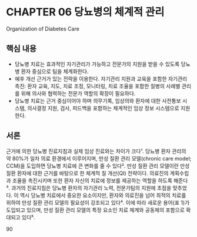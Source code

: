 # CHAPTER 06 당뇨병의 체계적 관리
Organization of Diabetes Care

## 핵심 내용

- 당뇨병 치료는 효과적인 자기관리가 가능하고 전문가의 지원을 받을 수 있도록 당뇨병 환자 중심으로 팀을 체계화한다.
- 예후 개선 근거가 있는 전략을 이용한다. 자기관리 지원과 교육을 포함한 자기관리 촉진: 환자 교육, 지도, 치료 조정, 모니터링, 치료 조율을 포함한 질병의 사례별 관리를 위해 의사와 협력하는 전문가 역할의 확장이 필요하다.
- 당뇨병 치료는 근거 중심이어야 하며 의무기록, 임상의와 환자에 대한 사전통보 시스템, 의사결정 지원, 검사, 피드백을 포함하는 체계적인 임상 정보 시스템으로 지원한다.

## 서론

근거에 의한 당뇨병 진료지침과 실제 임상 진료와는 차이가 크다¹. 당뇨병 환자 관리의 약 80%가 일차 의료 환경에서 이루어지며, 만성 질환 관리 모델(chronic care model; CCM)을 도입하면 당뇨병 치료에 큰 변화를 줄 수 있다². 만성 질환 관리 모델이란 만성 질환 환자에 대한 근거를 바탕으로 한 체계적 질 개선(QI) 전략이다. 의료진의 계획수립과 조율을 촉진시키며 또한 환자 자신의 치료에 정보를 제공하는 역할을 하도록 해준다³. 과거의 진료지침은 당뇨병 환자의 자기관리 노력, 전문가팀의 지원에 초점을 맞추었다. 이 역시 당뇨병 치료에서 중요한 요소이지만, 환자와 의료진을 넘어 최적의 치료를 위하여 만성 질환 관리 모델의 필요성이 강조되고 있다⁴. 이에 따라 새로운 용어(표 1)가 도입되고 있으며, 만성 질환 관리 모델의 특정 요소인 치료 체계와 공동체의 포함으로 확대되고 있다⁵.

<PAGE>90